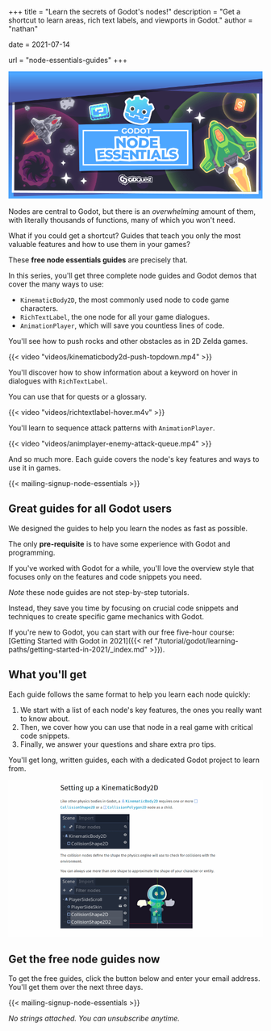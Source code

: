 +++
title = "Learn the secrets of Godot's nodes!"
description = "Get a shortcut to learn areas, rich text labels, and viewports in Godot."
author = "nathan"

date = 2021-07-14

url = "node-essentials-guides"
+++

![](images/node-essentials-banner.png)

Nodes are central to Godot, but there is an *overwhelming* amount of them, with literally thousands of functions, many of which you won't need.

What if you could get a shortcut? Guides that teach you only the most valuable features and how to use them in your games?

These **free node essentials guides** are precisely that.

In this series, you'll get three complete node guides and Godot demos that cover the many ways to use:

- `KinematicBody2D`, the most commonly used node to code game characters.
- `RichTextLabel`, the one node for all your game dialogues.
- `AnimationPlayer`, which will save you countless lines of code.

You'll see how to push rocks and other obstacles as in 2D Zelda games.

{{< video "videos/kinematicbody2d-push-topdown.mp4" >}}

You'll discover how to show information about a keyword on hover in dialogues with `RichTextLabel`.

You can use that for quests or a glossary.

{{< video "videos/richtextlabel-hover.m4v" >}}

You'll learn to sequence attack patterns with `AnimationPlayer`.

{{< video "videos/animplayer-enemy-attack-queue.mp4" >}}

And so much more. Each guide covers the node's key features and ways to use it in games.

{{< mailing-signup-node-essentials >}}

## Great guides for all Godot users

We designed the guides to help you learn the nodes as fast as possible.

The only **pre-requisite** is to have some experience with Godot and programming.

If you've worked with Godot for a while, you'll love the overview style that focuses only on the features and code snippets you need.

*Note* these node guides are not step-by-step tutorials.

Instead, they save you time by focusing on crucial code snippets and techniques to create specific game mechanics with Godot.

If you're new to Godot, you can start with our free five-hour course: [Getting Started with Godot in 2021]({{< ref "/tutorial/godot/learning-paths/getting-started-in-2021/_index.md" >}}).

## What you'll get

Each guide follows the same format to help you learn each node quickly:

1. We start with a list of each node's key features, the ones you really want to know about.
1. Then, we cover how you can use that node in a real game with critical code snippets.
1. Finally, we answer your questions and share extra pro tips.

You'll get long, written guides, each with a dedicated Godot project to learn from.

![Screenshot of the KinematicBody2D node guide](images/guide-screenshot.png)

<!-- Here's the full list of all the demos you'll get in this series: -->

<!-- TODO: list all the use cases from the guides? -->

## Get the free node guides now

To get the free guides, click the button below and enter your email address. You'll get them over the next three days.

{{< mailing-signup-node-essentials >}}

*No strings attached. You can unsubscribe anytime.*
